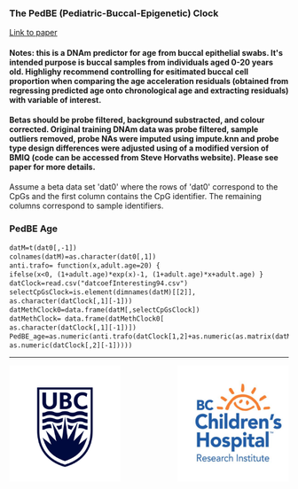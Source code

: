 
### The PedBE (Pediatric-Buccal-Epigenetic) Clock 

[Link to paper](https://www.pnas.org/content/early/2019/10/09/1820843116.short?rss=1)

#### Notes: this is a DNAm predictor for age from buccal epithelial swabs. It's intended purpose is buccal samples from individuals aged 0-20 years old. Highlighy recommend controlling for esitimated buccal cell proportion when comparing the age acceleration residuals (obtained from regressing predicted age onto chronological age and extracting residuals) with variable of interest. 

#### Betas should be probe filtered, background substracted, and colour corrected. Original training DNAm data was probe filtered, sample outliers removed, probe NAs were imputed using impute.knn and probe type design differences were adjusted using of a modified version of BMIQ (code can be accessed from Steve Horvaths website). Please see paper for more details.

Assume a beta data set 'dat0' where the rows of 'dat0' correspond to the CpGs and the first column contains the CpG identifier. The remaining columns correspond to sample identifiers.

### PedBE Age 
```{r}
datM=t(dat0[,-1])
colnames(datM)=as.character(dat0[,1])
anti.trafo= function(x,adult.age=20) {
ifelse(x<0, (1+adult.age)*exp(x)-1, (1+adult.age)*x+adult.age) }
datClock=read.csv("datcoefInteresting94.csv") 
selectCpGsClock=is.element(dimnames(datM)[[2]],
as.character(datClock[,1][-1]))
datMethClock0=data.frame(datM[,selectCpGsClock])
datMethClock= data.frame(datMethClock0[
as.character(datClock[,1][-1])])
PedBE_age=as.numeric(anti.trafo(datClock[1,2]+as.numeric(as.matrix(datMethClock)%*%
as.numeric(datClock[,2][-1]))))
```

 ***
 
<img src="https://github.com/kobor-lab/Public-Scripts/blob/master/ubc-logo.png" width="200" style="float: left; height: 15em; margin-right: 1%; margin-bottom: 0.5em;"> <img src="https://github.com/kobor-lab/Public-Scripts/blob/master/gjvlh3ws.jpg" width="200" style="float: right; height: 15em; margin-left: 1%; margin-bottom: 0.5em;">
